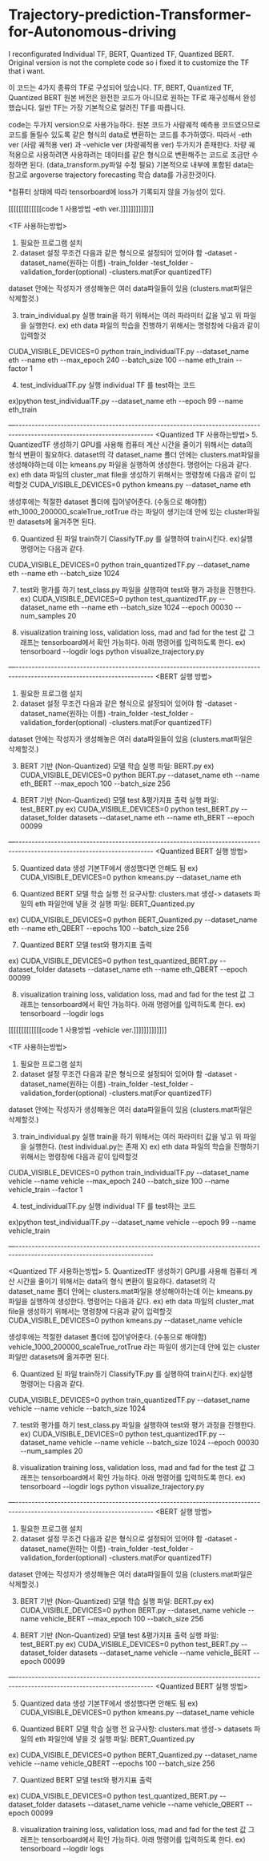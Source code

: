 # Trajectory-prediction-Transformer-for-Autonomous-driving
I reconfigurated Individual TF, BERT, Quantized TF, Quantized BERT.  Original version is not the complete code so i fixed it to customize the TF that i want.

이 코드는 4가지 종류의 TF로 구성되어 있습니다. TF, BERT, Quantized TF, Quantized BERT
원본 버전은 완전한 코드가 아니므로 원하는 TF로 재구성해서 완성했습니다. 일반 TF는 가장 기본적으로 알려진 TF를 따릅니다. 

code는 두가지 version으로 사용가능하다. 원본 코드가 사람궤적 예측용 코드였으므로 코드를 돌릴수 있도록 같은 형식의 data로 변환하는 코드를 추가하였다.
따라서 -eth ver (사람 궤적용 ver) 과 -vehicle ver (차량궤적용 ver) 두가지가 존재한다.
차량 궤적용으로 사용하려면 사용하려는 데이터를 같은 형식으로 변환해주는 코드로 조금만 수정하면 된다. (data_transform.py파일 수정 필요)
기본적으로 내부에 포함된 data는 참고로 argoverse trajectory forecasting 학습 data를 가공한것이다. 

*컴퓨터 상태에 따라 tensorboard에 loss가 기록되지 않을 가능성이 있다. 

[[[[[[[[[[[[[code 1 사용방법 -eth ver.]]]]]]]]]]]]]


<TF 사용하는방법>
1. 필요한 프로그램 설치
2. dataset 설정
무조건 다음과 같은 형식으로 설정되어 있어야 함
-dataset
	-dataset_name(원하는 이름)
		-train_folder
		-test_folder
		-validation_forder(optional)
		-clusters.mat(For quantizedTF)

dataset 안에는 작성자가 생성해놓은 여러 data파일들이 있음 (clusters.mat파일은 삭제할것.)

3. train_individual.py 실행
train을 하기 위해서는 여러 파라미터 값을 넣고 위 파일을 실행한다. 
ex) eth data 파일의 학습을 진행하기 위해서는 명령창에 다음과 같이 입력할것

CUDA_VISIBLE_DEVICES=0 python train_individualTF.py --dataset_name eth --name eth --max_epoch 240 --batch_size 100 --name eth_train --factor 1

4. test_individualTF.py 실행
individual TF 를 test하는 코드

ex)python test_individualTF.py --dataset_name eth --epoch 99 --name eth_train

—-------------------------------------------------------------------------------------------------------------------------
<Quantized TF 사용하는방법>
5. QuantizedTF 생성하기
GPU를 사용해 컴퓨터 계산 시간을 줄이기 위해서는 data의 형식 변환이 필요하다.
dataset의 각 dataset_name 폴더 안에는 clusters.mat파일을 생성해야하는데 이는 kmeans.py 파일을 실행하여 생성한다.
명령어는 다음과 같다.
ex) eth data 파일의  cluster_mat file을 생성하기 위해서는 명령창에 다음과 같이 입력할것
CUDA_VISIBLE_DEVICES=0 python kmeans.py --dataset_name eth

생성후에는 적절한 dataset 폴더에 집어넣어준다. (수동으로 해야함)
eth_1000_200000_scaleTrue_rotTrue 라는 파일이 생기는데 안에 있는 cluster파일만 datasets에 옮겨주면 된다.

6. Quantized 된 파일 train하기
ClassifyTF.py 를 실행하여 train시킨다.
ex)실행 명령어는 다음과 같다.

CUDA_VISIBLE_DEVICES=0 python train_quantizedTF.py --dataset_name eth --name eth --batch_size 1024

7. test와 평가를 하기
test_class.py 파일을 실행하여 test와 평가 과정을 진행한다. 
ex) 
CUDA_VISIBLE_DEVICES=0 python test_quantizedTF.py --dataset_name eth --name eth --batch_size 1024 --epoch 00030 --num_samples 20

8. visualization
training loss, validation loss, mad and fad for the test 값 그래프는 tensorboard에서 확인 가능하다.
아래 명령어를 입력하도록 한다.
ex) 
tensorboard --logdir logs
python visualize_trajectory.py

—-------------------------------------------------------------------------------------------------------------------------
<BERT 실행 방법>
1. 필요한 프로그램 설치
2. dataset 설정
무조건 다음과 같은 형식으로 설정되어 있어야 함
-dataset
	-dataset_name(원하는 이름)
		-train_folder
		-test_folder
		-validation_forder(optional)
		-clusters.mat(For quantizedTF)

dataset 안에는 작성자가 생성해놓은 여러 data파일들이 있음 (clusters.mat파일은 삭제할것.)

3. BERT 기반 (Non-Quantized) 모델 학습
실행 파일: BERT.py
ex)
CUDA_VISIBLE_DEVICES=0 python BERT.py --dataset_name eth --name eth_BERT --max_epoch 100 --batch_size 256

4. BERT 기반 (Non-Quantized) 모델 test &평가지표 출력
실행 파일: test_BERT.py
ex)
CUDA_VISIBLE_DEVICES=0 python test_BERT.py --dataset_folder datasets --dataset_name eth --name eth_BERT --epoch 00099

—-------------------------------------------------------------------------------------------------------------------------
<Quantized BERT 실행 방법>

5. Quantized data 생성
기본TF에서 생성했다면 안해도 됨
ex)
CUDA_VISIBLE_DEVICES=0 python kmeans.py --dataset_name eth

6. Quantized BERT 모델 학습
실행 전 요구사항: clusters.mat 생성-> datasets 파일의 eth 파일안에 넣을 것
실행 파일: BERT_Quantized.py

ex)
CUDA_VISIBLE_DEVICES=0 python BERT_Quantized.py --dataset_name eth --name eth_QBERT --epochs 100 --batch_size 256

7. Quantized BERT 모델 test와 평가지표 출력

ex) CUDA_VISIBLE_DEVICES=0 python test_quantized_BERT.py --dataset_folder datasets --dataset_name eth --name eth_QBERT --epoch 00099


8.  visualization
training loss, validation loss, mad and fad for the test 값 그래프는 tensorboard에서 확인 가능하다.
아래 명령어를 입력하도록 한다.
ex) 
tensorboard --logdir logs

[[[[[[[[[[[[[code 1 사용방법 -vehicle ver.]]]]]]]]]]]]]

<TF 사용하는방법>
1. 필요한 프로그램 설치
2. dataset 설정
무조건 다음과 같은 형식으로 설정되어 있어야 함
-dataset
	-dataset_name(원하는 이름)
		-train_folder
		-test_folder
		-validation_forder(optional)
		-clusters.mat(For quantizedTF)

dataset 안에는 작성자가 생성해놓은 여러 data파일들이 있음 (clusters.mat파일은 삭제할것.)

3. train_individual.py 실행
train을 하기 위해서는 여러 파라미터 값을 넣고 위 파일을 실행한다. 
(test individual.py는 존재 X)
ex) eth data 파일의 학습을 진행하기 위해서는 명령창에 다음과 같이 입력할것

CUDA_VISIBLE_DEVICES=0 python train_individualTF.py --dataset_name vehicle --name vehicle --max_epoch 240 --batch_size 100 --name vehicle_train --factor 1

4. test_individualTF.py 실행
individual TF 를 test하는 코드

ex)python test_individualTF.py --dataset_name vehicle --epoch 99 --name vehicle_train

—-------------------------------------------------------------------------------------------------------------------------

<Quantized TF 사용하는방법>
5. QuantizedTF 생성하기
GPU를 사용해 컴퓨터 계산 시간을 줄이기 위해서는 data의 형식 변환이 필요하다.
dataset의 각 dataset_name 폴더 안에는 clusters.mat파일을 생성해야하는데 이는 kmeans.py 파일을 실행하여 생성한다.
명령어는 다음과 같다.
ex) eth data 파일의  cluster_mat file을 생성하기 위해서는 명령창에 다음과 같이 입력할것
CUDA_VISIBLE_DEVICES=0 python kmeans.py --dataset_name vehicle

생성후에는 적절한 dataset 폴더에 집어넣어준다. (수동으로 해야함) 
vehicle_1000_200000_scaleTrue_rotTrue 라는 파일이 생기는데 안에 있는 cluster파일만 datasets에 옮겨주면 된다.

6. Quantized 된 파일 train하기
ClassifyTF.py 를 실행하여 train시킨다.
ex)실행 명령어는 다음과 같다.

CUDA_VISIBLE_DEVICES=0 python train_quantizedTF.py --dataset_name vehicle --name vehicle --batch_size 1024

7. test와 평가를 하기
test_class.py 파일을 실행하여 test와 평가 과정을 진행한다. 
ex) 
CUDA_VISIBLE_DEVICES=0 python test_quantizedTF.py --dataset_name vehicle --name vehicle --batch_size 1024 --epoch 00030 --num_samples 20

8. visualization
training loss, validation loss, mad and fad for the test 값 그래프는 tensorboard에서 확인 가능하다.
아래 명령어를 입력하도록 한다.
ex) 
tensorboard --logdir logs
python visualize_trajectory.py

—-------------------------------------------------------------------------------------------------------------------------
<BERT 실행 방법>
1. 필요한 프로그램 설치
2. dataset 설정
무조건 다음과 같은 형식으로 설정되어 있어야 함
-dataset
	-dataset_name(원하는 이름)
		-train_folder
		-test_folder
		-validation_forder(optional)
		-clusters.mat(For quantizedTF)

dataset 안에는 작성자가 생성해놓은 여러 data파일들이 있음 (clusters.mat파일은 삭제할것.)

3. BERT 기반 (Non-Quantized) 모델 학습
실행 파일: BERT.py
ex)
CUDA_VISIBLE_DEVICES=0 python BERT.py --dataset_name vehicle --name vehicle_BERT --max_epoch 100 --batch_size 256

4. BERT 기반 (Non-Quantized) 모델 test &평가지표 출력
실행 파일: test_BERT.py
ex)
CUDA_VISIBLE_DEVICES=0 python test_BERT.py --dataset_folder datasets --dataset_name vehicle --name vehicle_BERT --epoch 00099

—-------------------------------------------------------------------------------------------------------------------------
<Quantized BERT 실행 방법>

5. Quantized data 생성
기본TF에서 생성했다면 안해도 됨
ex)
CUDA_VISIBLE_DEVICES=0 python kmeans.py --dataset_name vehicle

6. Quantized BERT 모델 학습
실행 전 요구사항: clusters.mat 생성-> datasets 파일의 eth 파일안에 넣을 것
실행 파일: BERT_Quantized.py

ex)
CUDA_VISIBLE_DEVICES=0 python BERT_Quantized.py --dataset_name vehicle --name vehicle_QBERT --epochs 100 --batch_size 256

7. Quantized BERT 모델 test와 평가지표 출력

ex) CUDA_VISIBLE_DEVICES=0 python test_quantized_BERT.py --dataset_folder datasets --dataset_name vehicle --name vehicle_QBERT --epoch 00099


8.  visualization
training loss, validation loss, mad and fad for the test 값 그래프는 tensorboard에서 확인 가능하다.
아래 명령어를 입력하도록 한다.
ex) 
tensorboard --logdir logs
